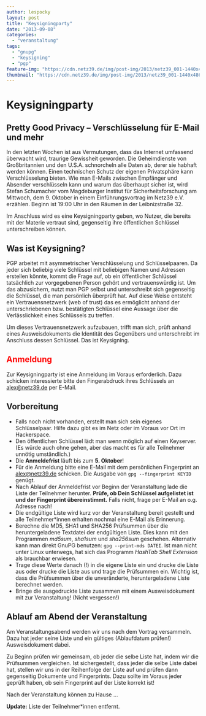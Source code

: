 ```yaml
---
author: lespocky
layout: post
title: "Keysigningparty"
date: "2013-09-08"
categories: 
  - "veranstaltung"
tags: 
  - "gnupg"
  - "keysigning"
  - "pgp"
feature-img: "https://cdn.netz39.de/img/post-img/2013/netz39_001-1440x486.jpg"
thumbnail: "https://cdn.netz39.de/img/post-img/2013/netz39_001-1440x486.jpg"
---
```


# Keysigningparty

## Pretty Good Privacy – Verschlüsselung für E-Mail und mehr

In den letzten Wochen ist aus Vermutungen, dass das Internet umfassend überwacht wird, traurige Gewissheit geworden. Die Geheimdienste von Großbritannien und den U.S.A. schnorcheln alle Daten ab, derer sie habhaft werden können. Einen technischen Schutz der eigenen Privatsphäre kann Verschlüsselung bieten. Wie man E-Mails zwischen Empfänger und Absender verschlüsseln kann und warum das überhaupt sicher ist, wird Stefan Schumacher vom Magdeburger Institut für Sicherheitsforschung am Mittwoch, dem 9. Oktober in einem Einführungsvortrag im Netz39 e.V. erzählen. Beginn ist 19:00 Uhr in den Räumen in der Leibnizstraße 32.

Im Anschluss wird es eine Keysigningparty geben, wo Nutzer, die bereits mit der Materie vertraut sind, gegenseitig ihre öffentlichen Schlüssel unterschreiben können.

## Was ist Keysigning?

PGP arbeitet mit asymmetrischer Verschlüsselung und Schlüsselpaaren. Da jeder sich beliebig viele Schlüssel mit beliebigen Namen und Adressen erstellen könnte, kommt die Frage auf, ob ein öffentlicher Schlüssel tatsächlich zur vorgegebenen Person gehört und vertrauenswürdig ist. Um das abzusichern, nutzt man PGP selbst und unterschreibt sich gegenseitig die Schlüssel, die man persönlich überprüft hat. Auf diese Weise entsteht ein Vertrauensnetzwerk (web of trust) das es ermöglicht anhand der unterschriebenen bzw. bestätigten Schlüssel eine Aussage über die Verlässlichkeit eines Schlüssels zu treffen.

Um dieses Vertrauensnetzwerk aufzubauen, trifft man sich, prüft anhand eines Ausweisdokuments die Identität des Gegenübers und unterschreibt im Anschluss dessen Schlüssel. Das ist Keysigning.

## <span style="color:red">Anmeldung</span>

Zur Keysigningparty ist eine Anmeldung im Voraus erforderlich. Dazu schicken interessierte bitte den Fingerabdruck ihres Schlüssels an [alex@netz39.de](mailto:alex@netz39.de) per E-Mail.

## Vorbereitung

- Falls noch nicht vorhanden, erstellt man sich sein eigenes Schlüsselpaar. Hilfe dazu gibt es im Netz oder im Voraus vor Ort im Hackerspace.
- Den öffentlichen Schlüssel lädt man wenn möglich auf einen Keyserver. (Es würde auch ohne gehen, aber das macht es für alle Teilnehmer unnötig umständlich.)
- Die **Anmeldefrist** läuft bis zum **5\. Oktober**!
- Für die Anmeldung bitte eine E-Mail mit dem persönlichen Fingerprint an [alex@netz39.de](mailto:alex@netz39.de) schicken. Die Ausgabe von `gpg --fingerprint KEYID` genügt.
- Nach Ablauf der Anmeldefrist vor Beginn der Veranstaltung lade die Liste der Teilnehmer herunter. **Prüfe, ob Dein Schlüssel aufgelistet ist und der Fingerprint übereinstimmt.** Falls nicht, frage per E-Mail an o.g. Adresse nach!
- Die endgültige Liste wird kurz vor der Veranstaltung bereit gestellt und alle Teilnehmer\*innen erhalten nochmal eine E-Mail als Erinnerung.
- Berechne die MD5, SHA1 und SHA256 Prüfsummen über die heruntergeladene Textdatei der endgültigen Liste. Dies kann mit den Programmen _md5sum_, _sha1sum_ und _sha256sum_ geschehen. Alternativ kann man direkt GnuPG benutzen: `gpg --print-mds DATEI`. Ist man nicht unter Linux unterwegs, hat sich das Programm _HashTab Shell Extension_ als brauchbar erwiesen.
- Trage diese Werte danach (!) in die eigene Liste ein und drucke die Liste aus oder drucke die Liste aus und trage die Prüfsummen ein. Wichtig ist, dass die Prüfsummen über die unveränderte, heruntergeladene Liste berechnet werden.
- Bringe die ausgedruckte Liste zusammen mit einem Ausweisdokument mit zur Veranstaltung! (Nicht vergessen!)

## Ablauf am Abend der Veranstaltung

Am Veranstaltungsabend werden wir uns nach dem Vortrag versammeln. Dazu hat jeder seine Liste und ein gültiges (Ablaufdatum prüfen!) Ausweisdokument dabei.

Zu Beginn prüfen wir gemeinsam, ob jeder die selbe Liste hat, indem wir die Prüfsummen vergleichen. Ist sichergestellt, dass jeder die selbe Liste dabei hat, stellen wir uns in der Reihenfolge der Liste auf und prüfen dann gegenseitig Dokumente und Fingerprints. Dazu sollte im Voraus jeder geprüft haben, ob sein Fingerprint auf der Liste korrekt ist!

Nach der Veranstaltung können zu Hause …

**Update:** Liste der Teilnehmer\*innen entfernt.
